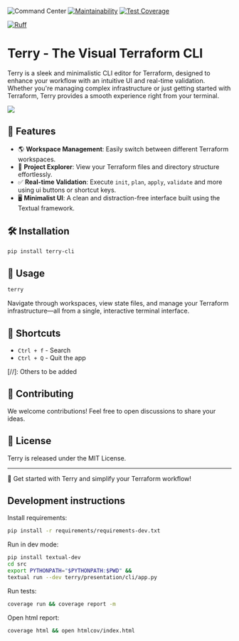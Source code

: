 ![Command Center](https://img.shields.io/badge/terraform%20command%20center-45d298?logo=terraform&logoColor=white)
[![Maintainability](https://api.codeclimate.com/v1/badges/62ef5aeefc01a2c5521b/maintainability)](https://codeclimate.com/repos/67ab4de0fe407500a7cecccf/maintainability)
[![Test Coverage](https://api.codeclimate.com/v1/badges/62ef5aeefc01a2c5521b/test_coverage)](https://codeclimate.com/repos/67ab4de0fe407500a7cecccf/test_coverage)

[![Ruff](https://img.shields.io/endpoint?url=https://raw.githubusercontent.com/astral-sh/ruff/main/assets/badge/v2.json)](https://github.com/astral-sh/ruff)

# Terry - The Visual Terraform CLI

Terry is a sleek and minimalistic CLI editor for Terraform, designed to enhance your workflow with an intuitive UI and real-time validation. Whether you're managing complex infrastructure or just getting started with Terraform, Terry provides a smooth experience right from your terminal.


![](https://github.com/the-impact-craft/terry/blob/main/media/demo1.gif)


## 🚀 Features

- 🌎 **Workspace Management**: Easily switch between different Terraform workspaces.
- 📂 **Project Explorer**: View your Terraform files and directory structure effortlessly.
- ✅ **Real-time Validation**: Execute `init`, `plan`, `apply`, `validate` and more using ui buttons or shortcut keys.
- 🖥️ **Minimalist UI**: A clean and distraction-free interface built using the Textual framework.

## 🛠 Installation

```bash
pip install terry-cli
```

## 📌 Usage

```bash
terry
```

Navigate through workspaces, view state files, and manage your Terraform infrastructure—all from a single, interactive terminal interface.

## 🎯 Shortcuts

- `Ctrl + f` - Search
- `Ctrl + Q` - Quit the app

[//]: Others to be added

## 🤝 Contributing

We welcome contributions! Feel free to open discussions to share your ideas.

## 📜 License

Terry is released under the MIT License.

---

🚀 Get started with Terry and simplify your Terraform workflow!




## Development instructions


Install requirements:

```bash
pip install -r requirements/requirements-dev.txt
```

Run in dev mode:

```bash
pip install textual-dev
cd src
export PYTHONPATH="$PYTHONPATH:$PWD" && 
textual run --dev terry/presentation/cli/app.py
```

Run tests:

```bash 
coverage run && coverage report -m
```

Open html report:

```bash
coverage html && open htmlcov/index.html
```